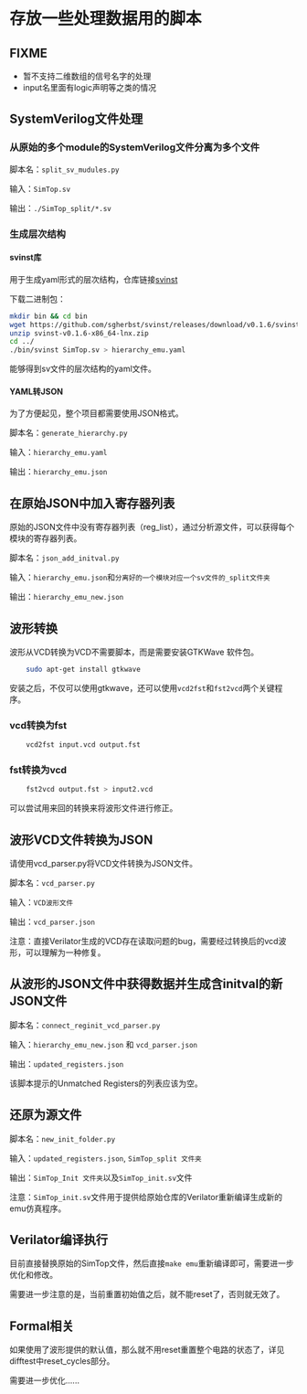# 存放一些处理数据用的脚本

## FIXME

- 暂不支持二维数组的信号名字的处理
- input名里面有logic声明等之类的情况

## SystemVerilog文件处理

### 从原始的多个module的SystemVerilog文件分离为多个文件

脚本名：`split_sv_mudules.py`

输入：`SimTop.sv`

输出：`./SimTop_split/*.sv`

### 生成层次结构

#### svinst库

用于生成yaml形式的层次结构，仓库链接[svinst](https://github.com/sgherbst/svinst)

下载二进制包：

```bash
mkdir bin && cd bin
wget https://github.com/sgherbst/svinst/releases/download/v0.1.6/svinst-v0.1.6-x86_64-lnx.zip
unzip svinst-v0.1.6-x86_64-lnx.zip
cd ../
./bin/svinst SimTop.sv > hierarchy_emu.yaml
```

能够得到sv文件的层次结构的yaml文件。

#### YAML转JSON

为了方便起见，整个项目都需要使用JSON格式。

脚本名：`generate_hierarchy.py`

输入：`hierarchy_emu.yaml`

输出：`hierarchy_emu.json`

## 在原始JSON中加入寄存器列表

原始的JSON文件中没有寄存器列表（reg_list），通过分析源文件，可以获得每个模块的寄存器列表。

脚本名：`json_add_initval.py`

输入：`hierarchy_emu.json`和`分离好的一个模块对应一个sv文件的_split文件夹`

输出：`hierarchy_emu_new.json`
## 波形转换

波形从VCD转换为VCD不需要脚本，而是需要安装GTKWave 软件包。

```bash
    sudo apt-get install gtkwave
```

安装之后，不仅可以使用gtkwave，还可以使用`vcd2fst`和`fst2vcd`两个关键程序。

### vcd转换为fst
```bash
    vcd2fst input.vcd output.fst
```

### fst转换为vcd
```bash
    fst2vcd output.fst > input2.vcd
```

可以尝试用来回的转换来将波形文件进行修正。

## 波形VCD文件转换为JSON

请使用vcd_parser.py将VCD文件转换为JSON文件。

脚本名：`vcd_parser.py`

输入：`VCD波形文件`

输出：`vcd_parser.json`

注意：直接Verilator生成的VCD存在读取问题的bug，需要经过转换后的vcd波形，可以理解为一种修复。

## 从波形的JSON文件中获得数据并生成含initval的新JSON文件

脚本名：`connect_reginit_vcd_parser.py`

输入：`hierarchy_emu_new.json` 和 `vcd_parser.json`

输出：`updated_registers.json`

该脚本提示的Unmatched Registers的列表应该为空。

## 还原为源文件

脚本名：`new_init_folder.py`

输入：`updated_registers.json`, `SimTop_split 文件夹`

输出：`SimTop_Init 文件夹`以及`SimTop_init.sv`文件

注意：`SimTop_init.sv`文件用于提供给原始仓库的Verilator重新编译生成新的emu仿真程序。

## Verilator编译执行

目前直接替换原始的SimTop文件，然后直接`make emu`重新编译即可，需要进一步优化和修改。

需要进一步注意的是，当前重置初始值之后，就不能reset了，否则就无效了。

## Formal相关

如果使用了波形提供的默认值，那么就不用reset重置整个电路的状态了，详见difftest中reset_cycles部分。

需要进一步优化......
